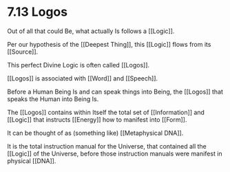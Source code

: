 # 7.13 Logos

Out of all that could Be, what actually Is follows a [[Logic]]. 

Per our hypothesis of the [[Deepest Thing]], this [[Logic]] flows from its [[Source]]. 

This perfect Divine Logic is often called [[Logos]].

[[Logos]] is associated with [[Word]] and [[Speech]]. 

Before a Human Being Is and can speak things into Being, the [[Logos]] that speaks the Human into Being Is. 

The [[Logos]] contains within Itself the total set of [[Information]] and [[Logic]] that instructs [[Energy]] how to manifest into [[Form]]. 

It can be thought of as (something like) [[Metaphysical DNA]].  

It is the total instruction manual for the Universe, that contained all the [[Logic]] of the Universe, before those instruction manuals were manifest in physical [[DNA]]. 
